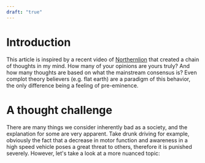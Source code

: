 ```yaml
---
draft: "true"
---
```

# Introduction
This article is inspired by a recent video of [Northernlion](https://www.youtube.com/@Northernlion) that created a chain of thoughts in my mind. How many of your opinions are yours truly? And how many thoughts are based on what the mainstream consensus is? Even complot theory believers (e.g. flat earth) are a paradigm of this behavior, the only difference being a feeling of pre-eminence. 

# A thought challenge
There are many things we consider inherently bad as a society, and the explanation for some are very apparent. Take drunk driving for example, obviously the fact that a decrease in motor function and awareness in a high speed vehicle poses a great threat to others, therefore it is punished severely. However, let's take a look at a more nuanced topic: 